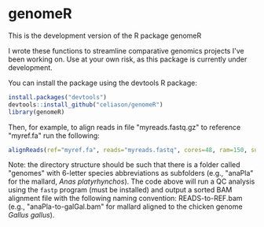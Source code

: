 # genomeR

This is the development version of the R package genomeR

I wrote these functions to streamline comparative genomics projects I've been working on. Use at your own risk, as this package is currently under development.

You can install the package using the devtools R package:

```r
install.packages("devtools")
devtools::install_github("celiason/genomeR")
library(genomeR)
```

Then, for example, to align reads in file "myreads.fastq.gz" to reference "myref.fa" run the following:

```r
alignReads(ref="myref.fa", reads="myreads.fastq", cores=48, ram=150, suffix="run1")
```

Note: the directory structure should be such that there is a folder called "genomes" with 6-letter species abbreviations as subfolders (e.g., "anaPla" for the mallard, _Anas platyrhynchos_). The code above will run a QC analysis using the `fastp` program (must be installed) and output a sorted BAM alignment file with the following naming convention: READS-to-REF.bam (e.g., "anaPla-to-galGal.bam" for mallard aligned to the chicken genome _Gallus gallus_).
